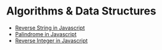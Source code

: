 # Algorithms & Data Structures

- [Reverse String in Javascript](reverse_string.md)
- [Palindrome in Javascript](palindrome.md)
- [Reverse Integer in Javascript](reverse_integer.md)